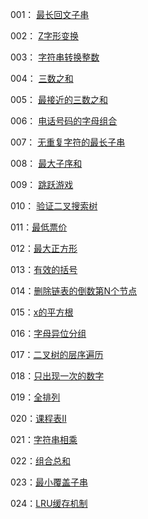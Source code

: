  001： <a href="001_最长回文子串.md">最长回文子串</a>

 002： <a href="002_Z字形变换.md">Z字形变换</a>

 003： <a href="003_字符串转换整数.md">字符串转换整数</a>

 004： <a href="004_三数之和.md">三数之和</a>

 005： <a href="005_最接近的三数之和.md">最接近的三数之和</a>

 006： <a href="006_电话号码的字母组合.md">电话号码的字母组合</a>

 007： <a href="007_无重复字符的最长子串.md">无重复字符的最长子串</a>

 008： <a href="008_最大子序和.md">最大子序和</a>

 009： <a href="009_跳跃游戏.md">跳跃游戏</a>

010： <a href="010_验证二叉搜索树.md">验证二叉搜索树</a>

011：<a href="011_最低票价.md">最低票价</a>

012：<a href="012_最大正方形.md">最大正方形</a>

013：<a href="013_有效的括号.md">有效的括号</a>

014：<a href="014_删除链表的倒数第N个节点.md">删除链表的倒数第N个节点</a>

015：<a href="015_x的平方根.md">x的平方根</a>

016：<a href="016_字母异位分组.md">字母异位分组</a>

017：<a href="017_二叉树的层序遍历.md">二叉树的层序遍历</a>

018：<a href="018_只出现一次的数字.md">只出现一次的数字</a>

019：<a href="019_全排列.md">全排列</a>

020：<a href="020_课程表II.md">课程表II</a>

021：<a href="021_字符串相乘.md">字符串相乘</a>

022：<a href="022_组合总和.md">组合总和</a>

023：<a href="023_最小覆盖子串.md">最小覆盖子串</a>

024：<a href="024_LRU缓存机制.md">LRU缓存机制</a>